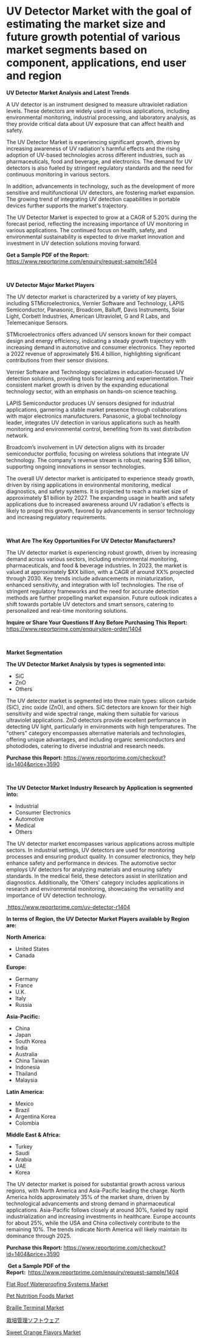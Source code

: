 <p><h1>UV Detector Market with the goal of estimating the market size and future growth potential of various market segments based on component, applications, end user and region</h1></p><p><strong>UV Detector Market Analysis and Latest Trends</strong></p>
<p><p>A UV detector is an instrument designed to measure ultraviolet radiation levels. These detectors are widely used in various applications, including environmental monitoring, industrial processing, and laboratory analysis, as they provide critical data about UV exposure that can affect health and safety. </p><p>The UV Detector Market is experiencing significant growth, driven by increasing awareness of UV radiation's harmful effects and the rising adoption of UV-based technologies across different industries, such as pharmaceuticals, food and beverage, and electronics. The demand for UV detectors is also fueled by stringent regulatory standards and the need for continuous monitoring in various sectors.</p><p>In addition, advancements in technology, such as the development of more sensitive and multifunctional UV detectors, are fostering market expansion. The growing trend of integrating UV detection capabilities in portable devices further supports the market's trajectory.</p><p>The UV Detector Market is expected to grow at a CAGR of 5.20% during the forecast period, reflecting the increasing importance of UV monitoring in various applications. The continued focus on health, safety, and environmental sustainability is expected to drive market innovation and investment in UV detection solutions moving forward.</p></p>
<p><strong>Get a Sample PDF of the Report:&nbsp;</strong> <a href="https://www.reportprime.com/enquiry/request-sample/1404">https://www.reportprime.com/enquiry/request-sample/1404</a></p>
<p>&nbsp;</p>
<p><strong>UV Detector Major Market Players</strong></p>
<p><p>The UV detector market is characterized by a variety of key players, including STMicroelectronics, Vernier Software and Technology, LAPIS Semiconductor, Panasonic, Broadcom, Balluff, Davis Instruments, Solar Light, Corbett Industries, American Ultraviolet, G and R Labs, and Telemecanique Sensors. </p><p>STMicroelectronics offers advanced UV sensors known for their compact design and energy efficiency, indicating a steady growth trajectory with increasing demand in automotive and consumer electronics. They reported a 2022 revenue of approximately $16.4 billion, highlighting significant contributions from their sensor divisions.</p><p>Vernier Software and Technology specializes in education-focused UV detection solutions, providing tools for learning and experimentation. Their consistent market growth is driven by the expanding educational technology sector, with an emphasis on hands-on science teaching. </p><p>LAPIS Semiconductor produces UV sensors designed for industrial applications, garnering a stable market presence through collaborations with major electronics manufacturers. Panasonic, a global technology leader, integrates UV detection in various applications such as health monitoring and environmental control, benefiting from its vast distribution network. </p><p>Broadcom’s involvement in UV detection aligns with its broader semiconductor portfolio, focusing on wireless solutions that integrate UV technology. The company's revenue stream is robust, nearing $36 billion, supporting ongoing innovations in sensor technologies.</p><p>The overall UV detector market is anticipated to experience steady growth, driven by rising applications in environmental monitoring, medical diagnostics, and safety systems. It is projected to reach a market size of approximately $1 billion by 2027. The expanding usage in health and safety applications due to increased awareness around UV radiation's effects is likely to propel this growth, favored by advancements in sensor technology and increasing regulatory requirements.</p></p>
<p>&nbsp;</p>
<p><strong>What Are The Key Opportunities For UV Detector Manufacturers?</strong></p>
<p><p>The UV detector market is experiencing robust growth, driven by increasing demand across various sectors, including environmental monitoring, pharmaceuticals, and food & beverage industries. In 2023, the market is valued at approximately $XX billion, with a CAGR of around XX% projected through 2030. Key trends include advancements in miniaturization, enhanced sensitivity, and integration with IoT technologies. The rise of stringent regulatory frameworks and the need for accurate detection methods are further propelling market expansion. Future outlook indicates a shift towards portable UV detectors and smart sensors, catering to personalized and real-time monitoring solutions.</p></p>
<p><strong>Inquire or Share Your Questions If Any Before Purchasing This Report:</strong> <a href="https://www.reportprime.com/enquiry/pre-order/1404">https://www.reportprime.com/enquiry/pre-order/1404</a></p>
<p>&nbsp;</p>
<p><strong>Market Segmentation</strong></p>
<p><strong>The UV Detector Market Analysis by types is segmented into:</strong></p>
<p><ul><li>SiC</li><li>ZnO</li><li>Others</li></ul></p>
<p><p>The UV detector market is segmented into three main types: silicon carbide (SiC), zinc oxide (ZnO), and others. SiC detectors are known for their high sensitivity and wide spectral range, making them suitable for various ultraviolet applications. ZnO detectors provide excellent performance in detecting UV light, particularly in environments with high temperatures. The "others" category encompasses alternative materials and technologies, offering unique advantages, and including organic semiconductors and photodiodes, catering to diverse industrial and research needs.</p></p>
<p><strong>Purchase this Report:&nbsp;</strong><a href="https://www.reportprime.com/checkout?id=1404&price=3590">https://www.reportprime.com/checkout?id=1404&price=3590</a></p>
<p>&nbsp;</p>
<p><strong>The UV Detector Market Industry Research by Application is segmented into:</strong></p>
<p><ul><li>Industrial</li><li>Consumer Electronics</li><li>Automotive</li><li>Medical</li><li>Others</li></ul></p>
<p><p>The UV detector market encompasses various applications across multiple sectors. In industrial settings, UV detectors are used for monitoring processes and ensuring product quality. In consumer electronics, they help enhance safety and performance in devices. The automotive sector employs UV detectors for analyzing materials and ensuring safety standards. In the medical field, these detectors assist in sterilization and diagnostics. Additionally, the 'Others' category includes applications in research and environmental monitoring, showcasing the versatility and importance of UV detection technology.</p></p>
<p><a href="https://www.reportprime.com/uv-detector-r1404">&nbsp;https://www.reportprime.com/uv-detector-r1404</a></p>
<p><strong>In terms of Region, the UV Detector Market Players available by Region are:</strong></p>
<p>
    <p> <strong> North America: </strong>
        <ul>
            <li>United States</li>
            <li>Canada</li>
        </ul>
        </p> 
    <p> <strong> Europe: </strong>
        <ul>
            <li>Germany</li>
            <li>France</li>
            <li>U.K.</li>
            <li>Italy</li>
            <li>Russia</li>
        </ul>
        </p> 
    <p> <strong> Asia-Pacific: </strong>
        <ul>
            <li>China</li>
            <li>Japan</li>
            <li>South Korea</li>
            <li>India</li>
            <li>Australia</li>
            <li>China Taiwan</li>
            <li>Indonesia</li>
            <li>Thailand</li>
            <li>Malaysia</li>
        </ul>
        </p> 
    <p> <strong> Latin America: </strong>
        <ul>
            <li>Mexico</li>
            <li>Brazil</li>
            <li>Argentina Korea</li>
            <li>Colombia</li>
        </ul>
        </p> 
    <p> <strong> Middle East & Africa: </strong>
        <ul>
            <li>Turkey</li>
            <li>Saudi</li>
            <li>Arabia</li>
            <li>UAE</li>
            <li>Korea</li>
        </ul>
    </p>
    </p>
<p><p>The UV detector market is poised for substantial growth across various regions, with North America and Asia-Pacific leading the charge. North America holds approximately 35% of the market share, driven by technological advancements and strong demand in pharmaceutical applications. Asia-Pacific follows closely at around 30%, fueled by rapid industrialization and increasing investments in healthcare. Europe accounts for about 25%, while the USA and China collectively contribute to the remaining 10%. The trends indicate North America will likely maintain its dominance through 2025.</p></p>
<p><strong>Purchase this Report: </strong><a href="https://www.reportprime.com/checkout?id=1404&price=3590">https://www.reportprime.com/checkout?id=1404&price=3590</a></p>
<p>&nbsp;<strong>Get a Sample PDF of the Report:&nbsp;&nbsp;</strong><a href="https://www.reportprime.com/enquiry/request-sample/1404">https://www.reportprime.com/enquiry/request-sample/1404</a></p>
<p><strong></strong></p>
<p><p><a href="https://www.linkedin.com/pulse/flat-roof-waterproofing-systems-market-trends-focusing-insight-1kysc?trackingId=1bs4AmN4SlKzRmrMuRYuSg%3D%3D">Flat Roof Waterproofing Systems Market</a></p><p><a href="https://issuu.com/reportprime-2/docs/pet-nutrition-foods-market-size-203_c7367e1ec340e4">Pet Nutrition Foods Market</a></p><p><a href="https://github.com/sofayahoo2023/Market-Research-Report-List-6/blob/main/braille-terminal-market.md">Braille Terminal Market</a></p><p><a href="https://medium.com/@katheleentco/%E3%82%B0%E3%83%AD%E3%83%BC%E3%83%90%E3%83%AB%E6%A0%BD%E5%9F%B9%E7%AE%A1%E7%90%86%E3%82%BD%E3%83%95%E3%83%88%E3%82%A6%E3%82%A7%E3%82%A2%E5%B8%82%E5%A0%B4%E3%81%AE%E5%8C%85%E6%8B%AC%E7%9A%84%E3%81%AA%E5%88%86%E6%9E%90-%E6%88%90%E9%95%B7%E3%83%88%E3%83%AC%E3%83%B3%E3%83%89-%E5%B8%82%E5%A0%B4%E4%BA%88%E6%B8%AC-2024%E5%B9%B4-2031%E5%B9%B4-b36ca3a9d540">栽培管理ソフトウェア</a></p><p><a href="https://issuu.com/reportprime-2/docs/sweet-orange-flavors-market-size-20_d9559c797136e8">Sweet Orange Flavors Market</a></p></p>